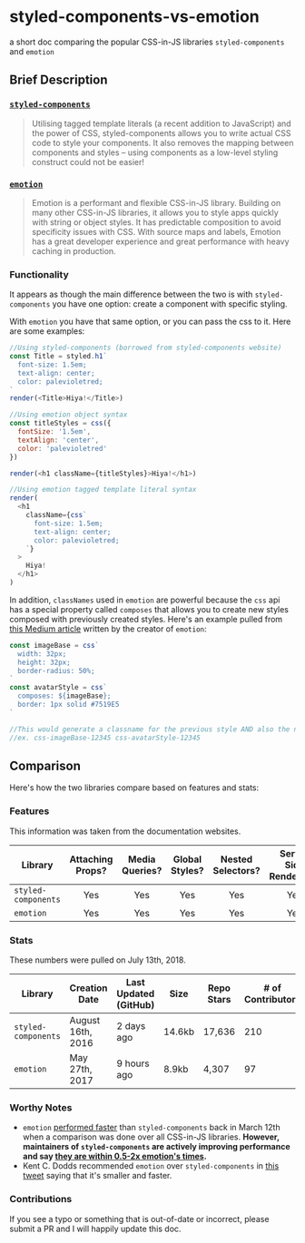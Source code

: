 # styled-components-vs-emotion
a short doc comparing the popular CSS-in-JS libraries `styled-components` and `emotion`

## Brief Description

### [`styled-components`](https://www.styled-components.com/)
>Utilising tagged template literals (a recent addition to JavaScript) and the power of CSS, styled-components allows you to write actual CSS code to style your components. It also removes the mapping between components and styles – using components as a low-level styling construct could not be easier!

### [`emotion`](https://emotion.sh/)
>Emotion is a performant and flexible CSS-in-JS library. Building on many other CSS-in-JS libraries, it allows you to style apps quickly with string or object styles. It has predictable composition to avoid specificity issues with CSS. With source maps and labels, Emotion has a great developer experience and great performance with heavy caching in production.

### Functionality
It appears as though the main difference between the two is with `styled-components` you have one option: create a component with specific styling.

With `emotion` you have that same option, or you can pass the css to it. Here are some examples:

```javascript
//Using styled-components (borrowed from styled-components website)
const Title = styled.h1`
  font-size: 1.5em;
  text-align: center;
  color: palevioletred;
`
render(<Title>Hiya!</Title>)

//Using emotion object syntax
const titleStyles = css({
  fontSize: '1.5em',
  textAlign: 'center',
  color: 'palevioletred'
})

render(<h1 className={titleStyles}>Hiya!</h1>)

//Using emotion tagged template literal syntax
render(
  <h1
    className={css`
      font-size: 1.5em;
      text-align: center;
      color: palevioletred;
    `}
  >
    Hiya!
  </h1>
)
```

In addition, `classNames` used in `emotion` are powerful because the `css` api has a special property called `composes` that allows you to create new styles composed with previously created styles. Here's an example pulled from [this Medium article](https://medium.com/@tkh44/emotion-ad1c45c6d28b) written by the creator of `emotion`:

```javascript
const imageBase = css`
  width: 32px;
  height: 32px;
  border-radius: 50%;
`
const avatarStyle = css`
  composes: ${imageBase};
  border: 1px solid #7519E5
`

//This would generate a classname for the previous style AND also the new avatarStyle:
//ex. css-imageBase-12345 css-avatarStyle-12345
```

## Comparison
Here's how the two libraries compare based on features and stats:

### Features
This information was taken from the documentation websites.

Library | Attaching Props? | Media Queries? | Global Styles? | Nested Selectors? | Server Side Rendering? | Theming Support?
--- | :---: | :---: | :---: | :---: | :---: | :---: |
`styled-components` | Yes | Yes| Yes | Yes | Yes | Yes   
`emotion` | Yes | Yes | Yes | Yes | Yes | Yes

### Stats
These numbers were pulled on July 13th, 2018.

Library | Creation Date | Last Updated (GitHub) | Size | Repo Stars | # of Contributors | Community Size (Spectrum)
--- | --- | --- | --- | --- | --- | --- |
`styled-components` | August 16th, 2016 | 2 days ago | 14.6kb | 17,636 | 210 | 3,700
`emotion` | May 27th, 2017 | 9 hours ago | 8.9kb| 4,307 | 97 | 56

### Worthy Notes
- `emotion` [performed faster](https://github.com/A-gambit/CSS-IN-JS-Benchmarks/blob/master/RESULT.md) than `styled-components` back in March 12th when a comparison was done over all CSS-in-JS libraries. **However, maintainers of `styled-components` are actively improving performance and say [they are within 0.5-2x emotion's times](https://twitter.com/_philpl/status/1017312352641933317).**
- Kent C. Dodds recommended `emotion` over `styled-components` in [this tweet](https://twitter.com/kentcdodds/status/994230853189320705) saying that it's smaller and faster. 

### Contributions
If you see a typo or something that is out-of-date or incorrect, please submit a PR and I will happily update this doc.

